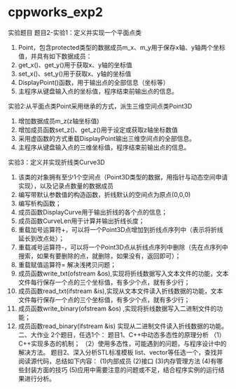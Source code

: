 cppworks_exp2
=============
实验题目
题目2-实验1：定义并实现一个平面点类
1.	Point，包含protected类型的数据成员m_x、m_y用于保存x轴、y轴两个坐标值，并具有如下数据成员：
2.	get_x()、get_y()用于获取x、y轴的坐标值
3.	set_x()、set_y()用于获取x、y轴的坐标值
4.	DisplayPoint()函数，用于输出点的全部信息（坐标等）
5.	主程序从键盘输入点的坐标值，程序结束前输出点的信息。

实验2:从平面点类Point采用继承的方式，派生三维空间点类Point3D
1.	增加数据成员m_z(z轴坐标值)
2.	增加成员函数set_z()、get_z()用于设定或获取z轴坐标数值
3.	采用虚函数的方式重载DisplayPoint输出三维空间点的全部信息。
4.	主程序从键盘输入点的三维坐标值，程序结束前输出点的信息。

实验3：定义并实现折线类Curve3D
1.	该类的对象拥有至少1个空间点（Point3D类型的数据，用指针与动态空间申请实现），以及记录点数量的数据成员
2.	编写带默认参数值的构造函数，折线默认的空间点为原点(0,0,0)
3.	编写析构函数；
4.	成员函数DisplayCurve用于输出折线的各个点的信息；
5.	成员函数CurveLen用于计算并输出折线长度；
6.	重载加号运算符+，可以将一个Point3D点增加到折线点序列中（表示将折线延长到改点处）；
7.	重载减号运算符-，可以将一个Point3D点从折线点序列中删除（先在点序列中搜索，如果有要删除的点，就删除，如果没有，返回即可）；
8.	重载赋值运算符= 解决浅拷贝问题；
9.	成员函数write_txt(ofstream &os),实现将折线数据写入文本文件的功能，文本文件每行保存一个点的三个坐标值，有多少个点，就有多少行；
10.	成员函数read_txt(ifstream &is),实现从文本文件读入折线数据的功能，文本文件每行保存一个点的三个坐标值，有多少个点，就有多少行；
11.	成员函数write_binary(ofstream &os) ,实现将折线数据写入二进制文件的功能；
12.	成员函数read_binary(ifstream &is) 实现从二进制文件读入折线数据的功能。
二、大作业
2个题目，任选1个：
题目1、C++中动态多态性的原理分析
（1）C++实现多态的机制；
（2）使用多态性，可能遇到的问题，与程序设计中的解决方法。
题目2、深入分析STL标准模板
list、vector等任选一个，查找并阅读源代码，总结如下内容：
(1)内部成员
(2)接口
(3)内存管理方法
(4)有哪些封装方面的技巧
(5)应用中需要注意的问题或不足，结合程序实例的运行结果进行分析。
